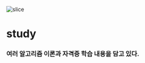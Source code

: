 ![slice](https://capsule-render.vercel.app/api?type=slice&color=auto&height=200&text=Hi%20there👋&fontAlign=70&rotate=13&fontAlignY=25&desc=junseong's%20GitHub&descAlign=70.&descAlignY=44)
# study

### 여러 알고리즘 이론과 자격증 학습 내용을 담고 있다.
